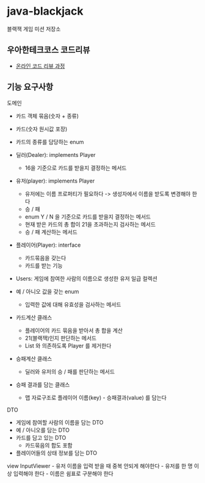# java-blackjack
블랙잭 게임 미션 저장소

## 우아한테크코스 코드리뷰
* [온라인 코드 리뷰 과정](https://github.com/woowacourse/woowacourse-docs/blob/master/maincourse/README.md)

## 기능 요구사항
도메인
- 카드 객체 묶음(숫자 +  종류)
- 카드(숫자 원시값 포장)
- 카드의 종류를 담당하는 enum

- 딜러(Dealer): implements Player
    - 16을 기준으로 카드를 받을지 결정하는 메서드
- 유저(player): implements Player
    - 유저에는 이름 프로퍼티가 필요하다 -> 생성자에서 이름을 받도록 변경해야 한다
    - 승 / 패
    - enum Y / N 을 기준으로 카드를 받을지 결정하는 메서드
    - 현재 받은 카드의 총 합이 21을 초과하는지 검사하는 메서드
    - 승 / 패 계산하는 메서드
- 플레이어(Player): interface
    - 카드묶음을 갖는다
    - 카드를 받는 기능
- Users: 게임에 참여한 사람의 이름으로 생성한 유저 일급 컬렉션

- 예 / 아니오 값을 갖는 enum
    - 입력한 값에 대해 유효성을 검사하는 메서드

- 카드계산 클래스
    - 플레이어의 카드 묶음을 받아서 총 합을 계산
    - 21(블랙잭)인지 판단하는 메서드
    - List<Card> 와 의존하도록 Player 를 제거한다
- 승패계산 클래스
    - 딜러와 유저의 승 / 패를 판단하는 메서드
- 승패 결과를 담는 클래스
    - 맵 자료구조로 플레이어 이름(key) - 승패결과(value) 를 담는다

DTO
- 게임에 참여할 사람의 이름을 담는 DTO
- 예 / 아니오를 담는 DTO
- 카드를 담고 있는 DTO
    - 카드묶음의 합도 포함
- 플레이어들의 상태 정보를 담는 DTO

view
InputViewer
    - 유저 이름을 입력 받을 때 중복 안되게 해야한다
    - 유저를 한 명 이상 입력해야 한다
    - 이름은 쉼표로 구분해야 한다